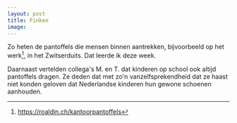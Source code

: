 ```yaml
---
layout: post
title: Finken
image:
---
```


Zo heten de pantoffels die mensen binnen aantrekken, bijvoorbeeld op het werk[^1], in het Zwitserduits. Dat leerde ik deze week.

Daarnaast vertelden collega's M. en T. dat kinderen op school ook altijd pantoffels dragen. Ze deden dat met zo'n vanzelfsprekendheid dat ze haast niet konden geloven dat Nederlandse kinderen hun gewone schoenen aanhouden.

[^1]: <https://roaldin.ch/kantoorpantoffels>
